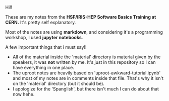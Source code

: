 Hi!! 

These are my notes from the **HSF/IRIS-HEP Software Basics Training at CERN.** It's pretty self explanatory. 

Most of the notes are using **markdown**, and considering it's a programming workshop, I used **jupyter notebooks**. 

A few important things that i must say!!
* All of the material inside the 'material' directory is material given by the speakers, it was **not** written by me. It's just in this repository so I can have everything in one place. 
* The uproot notes are heavily based on 'uproot-awkward-tutorial.ipynb' and most of my notes are in comments inside that file. That's why it isn't on the 'material' directory (but it should be). 
* I apologize for the 'Spanglish', but there isn't much I can do about that now hehe. 
